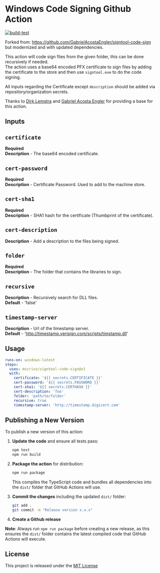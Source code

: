 # Windows Code Signing Github Action

[![build-test](https://github.com/mscrivo/signtool-code-sign/actions/workflows/build.yml/badge.svg)](https://github.com/mscrivo/signtool-code-sign/actions/workflows/build.yml)

Forked from: <https://github.com/GabrielAcostaEngler/signtool-code-sign> but modernized and with updated dependencies.

This action will code sign files from the given folder, this can be done recursively if needed.  
The action uses a base64 encoded PFX certificate to sign files by adding the certificate to the store and then use `signtool.exe` to do the code signing.

All inputs regarding the Certificate except `description` should be added via repository/organization secrets.

Thanks to [Dirk Lemstra](https://github.com/dlemstra/code-sign-action) and [Gabriel Acosta Engler](https://github.com/GabrielAcostaEngler/signtool-code-sign) for providing a base for this action.

## Inputs

## `certificate`

**Required**  
**Description** - The base64 encoded certificate.

## `cert-password`

**Required**  
**Description** - Certificate Password. Used to add to the machine store.

## `cert-sha1`

**Required**  
**Description** - SHA1 hash for the certificate (Thumbprint of the certificate).

## `cert-description`

**Description** - Add a description to the files being signed.

## `folder`

**Required**  
**Description** - The folder that contains the libraries to sign.

## `recursive`

**Description** - Recursively search for DLL files.  
**Default** - 'false'

## `timestamp-server`

**Description** - Url of the timestamp server.  
**Default** - '<http://timestamp.verisign.com/scripts/timstamp.dll>'

## Usage

```yaml
runs-on: windows-latest
steps:
  uses: mscrivo/signtool-code-sign@v1
  with:
    certificate: '${{ secrets.CERTIFICATE }}'
    cert-password: '${{ secrets.PASSWORD }}'
    cert-sha1: '${{ secrets.CERTHASH }}'
    cert-description: 'foo'
    folder: 'path/to/folder'
    recursive: true
    timestamp-server: 'http://timestamp.digicert.com'
```

## Publishing a New Version

To publish a new version of this action:

1. **Update the code** and ensure all tests pass:

   ```bash
   npm test
   npm run build
   ```

2. **Package the action** for distribution:

   ```bash
   npm run package
   ```

   This compiles the TypeScript code and bundles all dependencies into the `dist/` folder that GitHub Actions will use.

3. **Commit the changes** including the updated `dist/` folder:

   ```bash
   git add .
   git commit -m "Release version x.x.x"
   ```

4. **Create a Github release**

**Note**: Always run `npm run package` before creating a new release, as this ensures the `dist/` folder contains the latest compiled code that GitHub Actions will execute.

## License

This project is released under the [MIT License](LICENSE)
